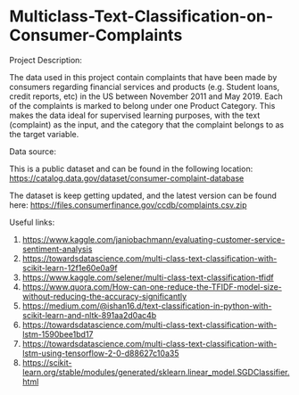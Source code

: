 # Multiclass-Text-Classification-on-Consumer-Complaints

Project Description:

The data used in this project contain complaints that have been made by consumers regarding financial services and products (e.g. Student loans, credit reports, etc) in the US between November 2011 and May 2019.
Each of the complaints is marked to belong under one Product Category. This makes the data ideal for supervised learning purposes, with
the text (complaint) as the input, and the category that the complaint belongs to as the target variable.


Data source: 

This is a public dataset and can be found in the following location:
https://catalog.data.gov/dataset/consumer-complaint-database

The dataset is keep getting updated, and the latest version can be found here: https://files.consumerfinance.gov/ccdb/complaints.csv.zip

Useful links:
1. https://www.kaggle.com/janiobachmann/evaluating-customer-service-sentiment-analysis
2. https://towardsdatascience.com/multi-class-text-classification-with-scikit-learn-12f1e60e0a9f
3. https://www.kaggle.com/selener/multi-class-text-classification-tfidf
4. https://www.quora.com/How-can-one-reduce-the-TFIDF-model-size-without-reducing-the-accuracy-significantly
5. https://medium.com/@ishan16.d/text-classification-in-python-with-scikit-learn-and-nltk-891aa2d0ac4b
6. https://towardsdatascience.com/multi-class-text-classification-with-lstm-1590bee1bd17
7. https://towardsdatascience.com/multi-class-text-classification-with-lstm-using-tensorflow-2-0-d88627c10a35
8. https://scikit-learn.org/stable/modules/generated/sklearn.linear_model.SGDClassifier.html